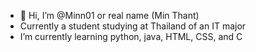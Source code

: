 - 👋 Hi, I’m @Minn01 or real name (Min Thant)
- Currently a student studying at Thailand of an IT major
- I’m currently learning python, java, HTML, CSS, and C
